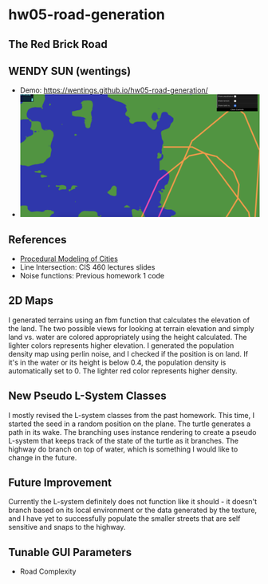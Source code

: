 # hw05-road-generation

## The Red Brick Road

## WENDY SUN (wentings) 
- Demo: https://wentings.github.io/hw05-road-generation/
- ![](road.png)

## References
- [Procedural Modeling of Cities](proceduralCityGeneration.pdf)
- Line Intersection: CIS 460 lectures slides
- Noise functions: Previous homework 1 code

## 2D Maps
I generated terrains using an fbm function that calculates the elevation of the land. The two possible views for looking at terrain elevation and simply land vs. water 
are colored appropriately using the height calculated. The lighter colors represents higher elevation. I generated the population density map using perlin noise, and I checked if the position is on land. If it's in the water or its height is 
below 0.4, the population density is automatically set to 0. The lighter red color represents higher density. 
  
## New Pseudo L-System Classes
I mostly revised the L-system classes from the past homework. This time, I started the seed in a random position on the plane. The 
turtle generates a path in its wake. The branching uses instance rendering to create a pseudo L-system that keeps track of the state of
the turtle as it branches. The highway do branch on top of water, which is something I would like to change in the future. 

## Future Improvement
Currently the L-system definitely does not function like it should - it doesn't branch based on its local environment or the data
generated by the texture, and I have yet to successfully populate the smaller streets that are self sensitive and snaps to the highway.

## Tunable GUI Parameters
- Road Complexity



